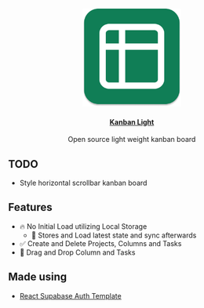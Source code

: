 <p align="center">
  <img src="./public/logo.png " width="200" height="200" />
</p>
<h4 align="center">
<a href="https://kanban-light.vercel.app/">Kanban Light</a>
</h4>
<p align="center">
Open source light weight kanban board
</p>

## TODO

- Style horizontal scrollbar kanban board

## Features

- 🔥 No Initial Load utilizing Local Storage
  - 💼 Stores and Load latest state and sync afterwards
- ✅ Create and Delete Projects, Columns and Tasks
- 📝 Drag and Drop Column and Tasks

## Made using

- [React Supabase Auth Template](https://github.com/mmvergara/react-supabase-auth-template)
